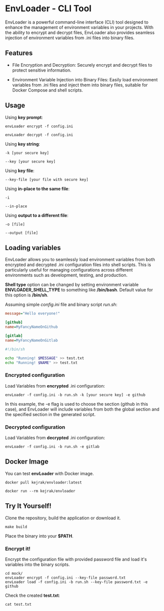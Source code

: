 # EnvLoader - CLI Tool 
EnvLoader is a powerful command-line interface (CLI) tool designed to enhance the management of environment variables in your projects. With the ability to encrypt and decrypt files, EnvLoader also provides seamless injection of environment variables from .ini files into binary files.

## Features
- File Encryption and Decryption: Securely encrypt and decrypt files to protect sensitive information.

- Environment Variable Injection into Binary Files: Easily load environment variables from .ini files and inject them into binary files, suitable for Docker Compose and shell scripts.

## Usage
Using **key prompt**:
```
envLoader encrypt -f config.ini
```

```
envLoader decrypt -f config.ini
```

Using **key string**:  
```
-k [your secure key]
```

```
--key [your secure key]
```

Using **key file**:  
```
--key-file [your file with secure key]
```

Using **in-place to the same file**: 
```
-i 
```

```
--in-place 
```

Using **output to a different file**:  
```
-o [file]
```

```
--output [file]
```

## Loading variables
EnvLoader allows you to seamlessly load environment variables from both encrypted and decrypted .ini configuration files into shell scripts. This is particularly useful for managing configurations across different environments such as development, testing, and production.

**Shell type** option can be changed by setting environment variable **ENVLOADER_SHELL_TYPE** to something like **/bin/bash**. Default value for this option is **/bin/sh**.

Assuming simple _config.ini_ file and binary script _run.sh_:
``` ini
message="Hello everyone!"

[github]
name=MyFancyNameOnGithub

[gitlab]
name=MyFancyNameOnGitlab
```

``` sh
#!/bin/sh

echo "Running! $MESSAGE" >> test.txt
echo "Running! $NAME" >> test.txt
```

### Encrypted configuration
Load Variables from **encrypted** .ini configuration:
```
envLoader -f config.ini -b run.sh -k [your secure key] -e github
```
In this example, the -e flag is used to choose the section (github in this case), and EnvLoader will include variables from both the global section and the specified section in the generated script.

### Decrypted configuration
Load Variables from **decrypted** .ini configuration:
```
envLoader -f config.ini -b run.sh -e gitlab
```

## Docker Image
You can test **envLoader** with Docker image.
```
docker pull kejrak/envloader:latest
```

```
docker run --rm kejrak/envloader
```

## Try It Yourself!
Clone the repository, build the application or download it.

```
make build
```

Place the binary into your **$PATH**.

### Encrypt it!
Encrypt the configuration file with provided password file and load it's variables into the binary scripts.

```
cd mock/  
envLoader encrypt -f config.ini --key-file password.txt  
envLoader load -f config.ini -b run.sh --key-file password.txt -e github
```

Check the created **test.txt**:

```
cat test.txt
```


